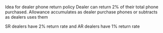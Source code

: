 
Idea for dealer phone return policy
Dealer can return 2% of their total phone purchased. Allowance accumulates as dealer purchase phones or
subtracts as dealers uses them

SR dealers have 2% return rate and AR dealers have 1% return rate
